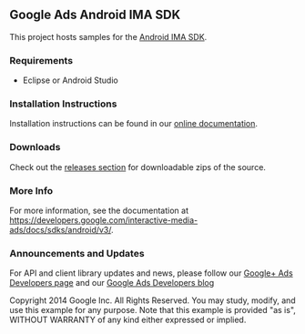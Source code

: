 Google Ads Android IMA SDK
--------------------------

This project hosts samples for the [Android IMA SDK](https://developers.google.com/interactive-media-ads/docs/sdks/android/v3/).

### Requirements
  * Eclipse or Android Studio

### Installation Instructions
Installation instructions can be found in our [online documentation](https://developers.google.com/interactive-media-ads/docs/sdks/android/v3/quickstart).

### Downloads
Check out the [releases section](https://github.com/googleads/googleads-ima-android/releases) for downloadable zips of the source.

### More Info
For more information, see the documentation at https://developers.google.com/interactive-media-ads/docs/sdks/android/v3/.

### Announcements and Updates
For API and client library updates and news, please follow our [Google+ Ads Developers page](https://plus.google.com/+GoogleAdsDevelopers/posts) and our [Google Ads Developers blog](http://googleadsdeveloper.blogspot.com/)


Copyright 2014 Google Inc. All Rights Reserved.
You may study, modify, and use this example for any purpose.
Note that this example is provided "as is", WITHOUT WARRANTY of any kind either expressed or implied.
